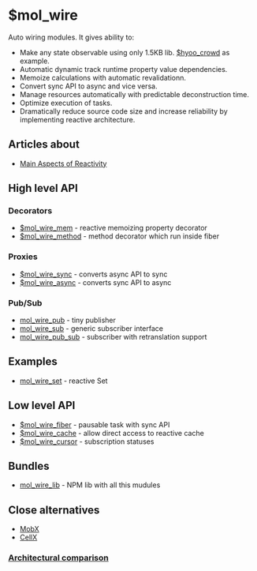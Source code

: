 # $mol_wire

Auto wiring modules. It gives ability to:

- Make any state observable using only 1.5KB lib. [$hyoo_crowd](https://github.com/hyoo-ru/crowd.hyoo.ru) as example.
- Automatic dynamic track runtime property value dependencies.
- Memoize calculations with automatic revalidationn.
- Convert sync API to async and vice versa.
- Manage resources automatically with predictable deconstruction time.
- Optimize execution of tasks.
- Dramatically reduce source code size and increase reliability by implementing reactive architecture.

## Articles about

- [Main Aspects of Reactivity](https://github.com/nin-jin/slides/tree/master/reactivity#readme)

## High level API

### Decorators

- [$mol_wire_mem](./mem) - reactive memoizing property decorator
- [$mol_wire_method](./method) - method decorator which run inside fiber

### Proxies

- [$mol_wire_sync](./sync) - converts async API to sync
- [$mol_wire_async](./async) - converts sync API to async

### Pub/Sub

- [mol_wire_pub](./pub) - tiny publisher
- [mol_wire_sub](./sub) - generic subscriber interface
- [mol_wire_pub_sub](./pub/sub) - subscriber with retranslation support

## Examples

- [mol_wire_set](./set) - reactive Set

## Low level API

- [$mol_wire_fiber](./fiber) - pausable task with sync API
- [$mol_wire_cache](./cache) - allow direct access to reactive cache
- [$mol_wire_cursor](./cursor) - subscription statuses

## Bundles

- [mol_wire_lib](./lib) - NPM lib with all this mudules

## Close alternatives


- [MobX](https://mobx.js.org/)
- [CellX](https://github.com/Riim/cellx)

### [Architectural comparison](https://github.com/nin-jin/slides/tree/master/reactivity#reactive-libraries)
